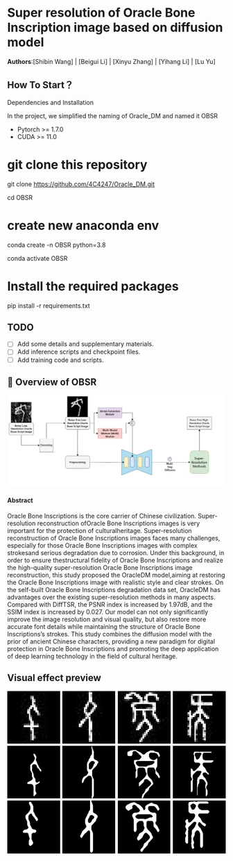<h1>Super resolution of Oracle Bone Inscription image based on diffusion model</h1>
<b>Authors</b>:[Shibin Wang]
| [Beigui Li]
| [Xinyu Zhang]
| [Yihang Li]
| [Lu Yu]



<h2>How To Start？</h2>
Dependencies and Installation

In the project, we simplified the naming of Oracle_DM and named it OBSR

- Pytorch >= 1.7.0
- CUDA >= 11.0

# git clone this repository
git clone https://github.com/4C4247/Oracle_DM.git

cd OBSR

# create new anaconda env
conda create -n OBSR python=3.8

conda activate OBSR

# Install the required packages
pip install -r requirements.txt

## TODO
- [ ] Add some details and supplementary materials.
- [ ] Add inference scripts and checkpoint files.
- [ ] Add training code and scripts.

## 🔎 Overview of OBSR
![OBSR](Repo/entire.jpg)

<h4>Abstract</h4>
Oracle Bone Inscriptions is the core carrier of Chinese civilization. Super-resolution reconstruction ofOracle Bone Inscriptions images
is very important for the protection of culturalheritage. Super-resolution reconstruction of Oracle Bone Inscriptions images faces many
challenges, especially for those Oracle Bone Inscriptions images with complex strokesand serious degradation due to corrosion.
Under this background, in order to ensure thestructural fidelity of Oracle Bone Inscriptions and realize the high-quality super-resolution
Oracle Bone Inscriptions image reconstruction, this study proposed the OracleDM model,aiming at restoring the Oracle Bone Inscriptions image
 with realistic style and clear strokes. On the self-built Oracle Bone Inscriptions degradation data set, OracleDM has
advantages over the existing super-resolution methods in many aspects. Compared with DiffTSR, the PSNR index is increased by 1.97dB, and the SSIM index
 is increased by 0.027. Our model can not only significantly improve the image resolution and visual quality, but also restore more accurate font details
 while maintaining the structure of Oracle Bone Inscriptions’s strokes. This study combines the diffusion model with the prior of ancient Chinese characters,
providing a new paradigm for digital protection in Oracle Bone Inscriptions and promoting the deep application of deep learning technology in the field of
cultural heritage.

## Visual effect preview
![OBSR](Repo/Preview.png)




